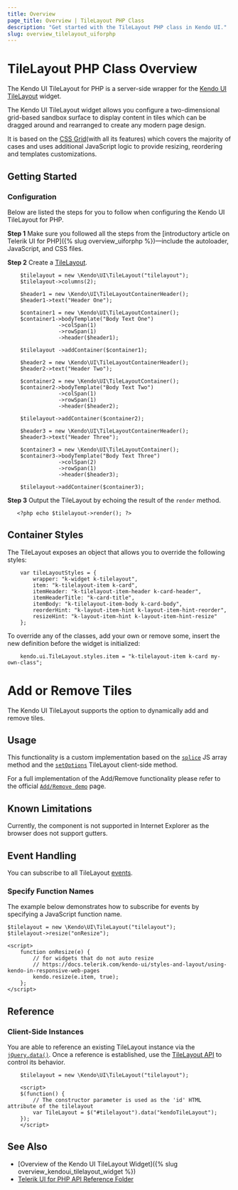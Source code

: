 ```yaml
---
title: Overview
page_title: Overview | TileLayout PHP Class
description: "Get started with the TileLayout PHP class in Kendo UI."
slug: overview_tilelayout_uiforphp
---
```


# TileLayout PHP Class Overview

The Kendo UI TileLayout for PHP is a server-side wrapper for the [Kendo UI TileLayout](https://demos.telerik.com/kendo-ui/tilelayout/index) widget.

The Kendo UI TileLayout widget allows you configure a two-dimensional grid-based sandbox surface to display content in tiles which can be dragged around and rearranged to create any modern page design.

It is based on the [CSS Grid](https://css-tricks.com/snippets/css/complete-guide-grid/)(with all its features) which covers the majority of cases and uses additional JavaScript logic to provide resizing, reordering and templates customizations.

## Getting Started

### Configuration

Below are listed the steps for you to follow when configuring the Kendo UI TileLayout for PHP.

**Step 1** Make sure you followed all the steps from the [introductory article on Telerik UI for PHP]({% slug overview_uiforphp %})&mdash;include the autoloader, JavaScript, and CSS files.

**Step 2** Create a [TileLayout](/api/php/Kendo/UI/TileLayout).


        $tilelayout = new \Kendo\UI\TileLayout("tilelayout");
        $tilelayout->columns(2);

        $header1 = new \Kendo\UI\TileLayoutContainerHeader();
        $header1->text("Header One");

        $container1 = new \Kendo\UI\TileLayoutContainer();
        $container1->bodyTemplate("Body Text One")
                    ->colSpan(1)
                    ->rowSpan(1)
                    ->header($header1);

        $tilelayout ->addContainer($container1);

        $header2 = new \Kendo\UI\TileLayoutContainerHeader();
        $header2->text("Header Two");

        $container2 = new \Kendo\UI\TileLayoutContainer();
        $container2->bodyTemplate("Body Text Two")
                    ->colSpan(1)
                    ->rowSpan(1)
                    ->header($header2);

        $tilelayout->addContainer($container2);

        $header3 = new \Kendo\UI\TileLayoutContainerHeader();
        $header3->text("Header Three");

        $container3 = new \Kendo\UI\TileLayoutContainer();
        $container3->bodyTemplate("Body Text Three")
                    ->colSpan(2)
                    ->rowSpan(1)
                    ->header($header3);

        $tilelayout->addContainer($container3);

**Step 3** Output the TileLayout by echoing the result of the `render` method.

       <?php echo $tilelayout->render(); ?>
        
## Container Styles

The TileLayout exposes an object that allows you to override the following styles:

```
    var tileLayoutStyles = {
        wrapper: "k-widget k-tilelayout",
        item: "k-tilelayout-item k-card",
        itemHeader: "k-tilelayout-item-header k-card-header",
        itemHeaderTitle: "k-card-title",
        itemBody: "k-tilelayout-item-body k-card-body",
        reorderHint: "k-layout-item-hint k-layout-item-hint-reorder",
        resizeHint: "k-layout-item-hint k-layout-item-hint-resize"
    };
```

To override any of the classes, add your own or remove some, insert the new definition before the widget is initialized:

```
    kendo.ui.TileLayout.styles.item = "k-tilelayout-item k-card my-own-class";
```
# Add or Remove Tiles

The Kendo UI TileLayout supports the option to dynamically add and remove tiles.

## Usage

This functionality is a custom implementation based on the [`splice`](https://developer.mozilla.org/en-US/docs/Web/JavaScript/Reference/Global_Objects/Array/splice) JS array method and the [`setOptions`](https://docs.telerik.com/kendo-ui/api/javascript/ui/tilelayout/methods/setOptions) TileLayout client-side method.

For a full implementation of the Add/Remove functionality please refer to the official [`Add/Remove demo`](https://demos.telerik.com/php-ui/tilelayout/add-remove) page.

## Known Limitations

Currently, the component is not supported in Internet Explorer as the browser does not support gutters.

## Event Handling

You can subscribe to all TileLayout [events](/api/javascript/ui/tilelayout#events).

### Specify Function Names

The example below demonstrates how to subscribe for events by specifying a JavaScript function name.


    $tilelayout = new \Kendo\UI\TileLayout("tilelayout");
    $tilelayout->resize("onResize");

    <script>
        function onResize(e) {
            // for widgets that do not auto resize
            // https://docs.telerik.com/kendo-ui/styles-and-layout/using-kendo-in-responsive-web-pages
            kendo.resize(e.item, true);
        };
    </script>

## Reference

### Client-Side Instances

You are able to reference an existing TileLayout instance via the [`jQuery.data()`](https://api.jquery.com/jQuery.data/). Once a reference is established, use the [TileLayout API](/api/javascript/ui/tilelayout#methods) to control its behavior.


        $tilelayout = new \Kendo\UI\TileLayout("tilelayout");

        <script>
        $(function() {
            // The constructor parameter is used as the 'id' HTML attribute of the tilelayout
            var TileLayout = $("#tilelayout").data("kendoTileLayout");
        });
        </script>

## See Also

* [Overview of the Kendo UI TileLayout Widget]({% slug overview_kendoui_tilelayout_widget %})
* [Telerik UI for PHP API Reference Folder](/api/php/Kendo/UI/TileLayout)
